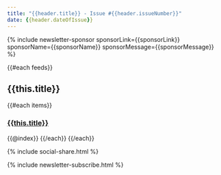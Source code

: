 ```yaml
---
title: "{{header.title}} - Issue #{{header.issueNumber}}"
date: {{header.dateOfIssue}}
---
```


{% include newsletter-sponsor sponsorLink={{sponsorLink}} sponsorName={{sponsorName}} sponsorMessage={{sponsorMessage}}  %}

{{#each feeds}}
## {{this.title}}
{{#each items}}

### [{{this.title}}]({{this.link}})

{{@index}}
{{/each}}
{{/each}}

{% include social-share.html %}

{% include newsletter-subscribe.html %}
